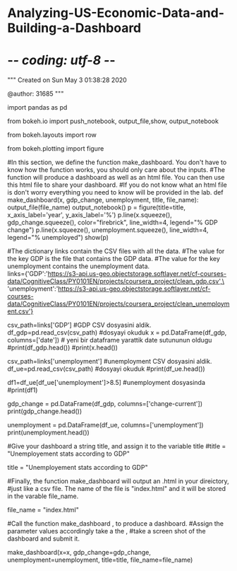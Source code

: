 # Analyzing-US-Economic-Data-and-Building-a-Dashboard

# -*- coding: utf-8 -*-
"""
Created on Sun May  3 01:38:28 2020

@author: 31685
"""



import pandas as pd

from bokeh.io import push_notebook, output_file,show, output_notebook

from bokeh.layouts import row

from bokeh.plotting import figure


#In this section, we define the function make_dashboard. You don't have to know how the function works, you should only care about the inputs. 
#The function will produce a dashboard as well as an html file. You can then use this html file to share your dashboard. 
#If you do not know what an html file is don't worry everything you need to know will be provided in the lab.
def make_dashboard(x, gdp_change, unemployment, title, file_name):
    output_file(file_name)
    output_notebook()
    p = figure(title=title, x_axis_label='year', y_axis_label='%')
    p.line(x.squeeze(), gdp_change.squeeze(), color="firebrick", line_width=4, legend="% GDP change")
    p.line(x.squeeze(), unemployment.squeeze(), line_width=4, legend="% unemployed")
    show(p)
    
    
#The dictionary links contain the CSV files with all the data. 
#The value for the key GDP is the file that contains the GDP data.
#The value for the key unemployment contains the unemployment data.   
links={'GDP':'https://s3-api.us-geo.objectstorage.softlayer.net/cf-courses-data/CognitiveClass/PY0101EN/projects/coursera_project/clean_gdp.csv',\
       'unemployment':'https://s3-api.us-geo.objectstorage.softlayer.net/cf-courses-data/CognitiveClass/PY0101EN/projects/coursera_project/clean_unemployment.csv'}

    
csv_path=links['GDP'] #GDP CSV dosyasini aldik.
df_gdp=pd.read_csv(csv_path) #dosyayi okuduk 
x = pd.DataFrame(df_gdp, columns=['date']) # yeni bir dataframe yarattik date sutununun oldugu 
#print(df_gdp.head())
#print(x.head())



csv_path=links['unemployment'] #unemployment CSV dosyasini aldik.
df_ue=pd.read_csv(csv_path)       #dosyayi okuduk 
#print(df_ue.head())


df1=df_ue[df_ue['unemployment']>8.5] #unemployment dosyasinda 
#print(df1)


gdp_change = pd.DataFrame(df_gdp, columns=['change-current'])
print(gdp_change.head())


unemployment = pd.DataFrame(df_ue, columns=['unemployment'])
print(unemployment.head())


#Give your dashboard a string title, and assign it to the variable title
#title = "Unemployement stats according to GDP"


title = "Unemployement stats according to GDP"


#Finally, the function make_dashboard will output an .html in your direictory, 
#just like a csv file. The name of the file is "index.html" and it will be stored in the varable file_name.

file_name = "index.html"


#Call the function make_dashboard , to produce a dashboard. 
#Assign the parameter values accordingly take a the , 
#take a screen shot of the dashboard and submit it.

make_dashboard(x=x, gdp_change=gdp_change, unemployment=unemployment, title=title, file_name=file_name) 
